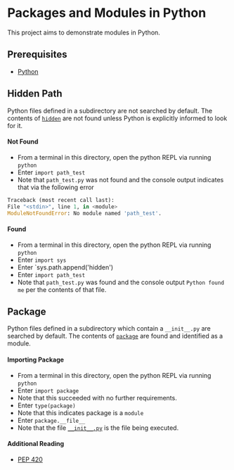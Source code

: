 # Packages and Modules in Python

This project aims to demonstrate modules in Python.

## Prerequisites

- [Python][technology-main]

## Hidden Path

Python files defined in a subdirectory are not searched by default. The contents of [`hidden`](./hidden) are not found unless Python is explicitly informed to look for it.

#### Not Found

- From a terminal in this directory, open the python REPL via running `python`
- Enter `import path_test`
- Note that `path_test.py` was not found and the console output indicates that via the following error
```python
Traceback (most recent call last):
File "<stdin>", line 1, in <module>
ModuleNotFoundError: No module named 'path_test'.
```

#### Found

- From a terminal in this directory, open the python REPL via running `python`
- Enter `import sys`
- Enter `sys.path.append('hidden')
- Enter `import path_test`
- Note that `path_test.py` was found and the console output `Python found me` per the contents of that file.

## Package

Python files defined in a subdirectory which contain a `__init__.py` are searched by default. The contents of [`package`](./package) are found and identified as a module.

#### Importing Package

- From a terminal in this directory, open the python REPL via running `python`
- Enter `import package`
- Note that this succeeded with no further requirements.
- Enter `type(package)`
- Note that this indicates package is a `module`
- Enter `package.__file__`
- Note that the file [`__init__.py`](package/__init__.py) is the file being executed.

#### Additional Reading
- [PEP 420][pep-420]

[technology-main]: https://www.python.org/downloads/
[pep-420]: https://www.python.org/dev/peps/pep-0420/
